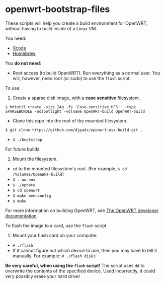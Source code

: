 openwrt-bootstrap-files
=======================

These scripts will help you create a build environment for OpenWRT, without having to build inside of a Linux VM.

You need:

* [Xcode](https://itunes.apple.com/us/app/xcode/id497799835?mt=12)
* [Homebrew](http://brew.sh/)

You **do not need**:

* Root access (to build OpenWRT).  Run everything as a normal user.  You will, however, need root (or sudo) to use the `flash` script.

To use:

1. Create a sparse disk image, with a **case sensitive** filesystem.
```
$ hdiutil create -size 24g -fs 'Case-sensitive HFS+' -type SPARSEBUNDLE -nospotlight -volname OpenWRT-build OpenWRT-build
```
* Clone this repo into the root of the mounted filesystem.
```
$ git clone https://github.com/djpadz/openwrt-osx-build.git .
```
* `$ ./bootstrap`

For future builds:

1. Mount the filesystem.
* `cd` to the mounted filesystem's root.  (For example, `$ cd /Volumes/OpenWRT-build`)
* `$ . ow-env`
* `$ ./update`
* `$ cd openwrt`
* `$ make menuconfig`
* `$ make`

For more information on building OpenWRT, see [The OpenWRT developer documentation](https://wiki.openwrt.org/doc/playground/developer).

To flash the image to a card, use the `flash` script.

1. Mount your flash card on your computer.
* `# ./flash`
* If it cannot figure out which device to use, then you may have to tell it manually.  For example: `# ./flash disk3`

**Be very careful, when using the `flash` script!**  The script uses `dd` to overwrite the contents of the specified device.  Used incorrectly, it could very possibly erase your hard drive!
